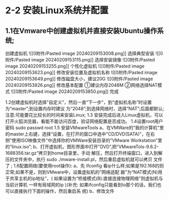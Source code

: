 # 2-2 安装Linux系统并配置

## 1.1在Vmware中创建虚拟机并直接安装Ubuntu操作系统;

创建虚拟机 !\[\[0附件/Pasted image 20240209153008.png]] 选择典型安装 !\[\[0附件/Pasted image 20240209153115.png]] 选择安装镜像 !\[\[0附件/Pasted image 20240209153255.png]] 个性化虚拟机 !\[\[0附件/Pasted image 20240209153623.png]] 修改安装位置及虚拟机名称 !\[\[0附件/Pasted image 20240209153649.png]] 修改磁盘大小，建议20G !\[\[0附件/Pasted image 20240209153826.png]] 修改基本配置 ①建议内存2048M ②网络选择NAT模式 !\[\[0附件/Pasted image 20240209153850.png]] 完成

1.2创建虚拟机时选择"自定义”，然后一直“下一步”，到“虚拟机名称”时设置为“master”;到设置内存时建议 为“2048”;到选择网络时，选择“NAT”;后面都默认;注意:可能要花比较长的时间来安装Linux; 1.3 安装完成后进入Linux虚拟机，可以打开火狐浏览器，看能不能访问百度，验证网络配置是否成功。 1.4设置root用户密码 sudo passwd root 1.5 安装VMwareTools a、在VMWare的“我的计算机"里的master上右键，选择“设置，在打开的窗口中选中”CD/DVD(SATA)”，在右 侧“使用ISO映像文件”中选择你的VMWare安装目录的“VMware Workstation”里的“linux.iso”; b、打开虚拟机，图形界面中打开"DVD”,把“VMwareTols-9.6.2-1688356.tar.gz”拷贝到home目录里，手动 解压，然后打开终端窗口，进入到解压的文件夹中，执行 sudo ./mware-install.pl，然后重启虚拟机就可以拷贝 文件了 ; 1.6配置网络(要使用root操作): a、先 ifconfig 看ip什么样;如果是192.168的则正常;如果不是，则到VMware中，设置虚拟机的“网络适配 器"为“NAT模式(N)用于共享主机的ip地址”，( 如果设置为“桥接模式(B):直接连接物理网络”则虚拟机与当前计算机 一样有局域网的ip )(补充: 如果ifconfig只能看到lo那个的话，我们也可以直接执行下面的操作，然后重启系 统) b、修改文件
